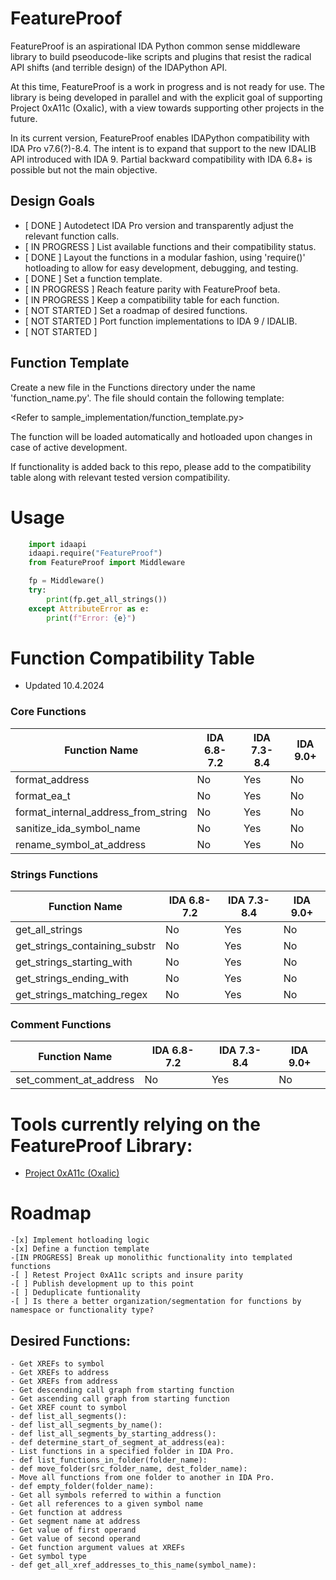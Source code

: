 # FeatureProof

FeatureProof is an aspirational IDA Python common sense middleware library to build pseoducode-like scripts and plugins that resist the radical API shifts (and terrible design) of the IDAPython API.

At this time, FeatureProof is a work in progress and is not ready for use. The library is being developed in parallel and with the explicit goal of supporting Project 0xA11c (Oxalic), with a view towards supporting other projects in the future.

In its current version, FeatureProof enables IDAPython compatibility with IDA Pro v7.6(?)-8.4. The intent is to expand that support to the new IDALIB API introduced with IDA 9. Partial backward compatibility with IDA 6.8+ is possible but not the main objective.

## Design Goals
- [ DONE ] Autodetect IDA Pro version and transparently adjust the relevant function calls.
- [ IN PROGRESS ] List available functions and their compatibility status.
- [ DONE ] Layout the functions in a modular fashion, using 'require()' hotloading to allow for easy development, debugging, and testing.
- [ DONE ] Set a function template.
- [ IN PROGRESS ] Reach feature parity with FeatureProof beta.
- [ IN PROGRESS ] Keep a compatibility table for each function.
- [ NOT STARTED ] Set a roadmap of desired functions.
- [ NOT STARTED ] Port function implementations to IDA 9 / IDALIB.
- [ NOT STARTED ]

## Function Template
Create a new file in the Functions directory under the name 'function_name.py'. The file should contain the following template:

<Refer to sample_implementation/function_template.py>

The function will be loaded automatically and hotloaded upon changes in case of active development.

If functionality is added back to this repo, please add to the compatibility table along with relevant tested version compatibility.

# Usage
```python
    import idaapi
    idaapi.require("FeatureProof")
    from FeatureProof import Middleware

    fp = Middleware()
    try:
        print(fp.get_all_strings())
    except AttributeError as e:
        print(f"Error: {e}")
```

# Function Compatibility Table
- Updated 10.4.2024

### Core Functions
| Function Name | IDA 6.8-7.2 | IDA 7.3-8.4 | IDA 9.0+ |
|---------------|-------------|-------------|----------|
| format_address | No | Yes | No |
| format_ea_t | No | Yes | No |
| format_internal_address_from_string | No | Yes | No |
| sanitize_ida_symbol_name | No | Yes | No |
| rename_symbol_at_address | No | Yes | No |
### Strings Functions
| Function Name | IDA 6.8-7.2 | IDA 7.3-8.4 | IDA 9.0+ |
|---------------|-------------|-------------|----------|
| get_all_strings| No | Yes | No |
| get_strings_containing_substr | No | Yes | No |
| get_strings_starting_with | No | Yes | No |
| get_strings_ending_with | No | Yes | No |
| get_strings_matching_regex | No | Yes | No |
### Comment Functions
| Function Name | IDA 6.8-7.2 | IDA 7.3-8.4 | IDA 9.0+ |
|---------------|-------------|-------------|----------|
| set_comment_at_address | No | Yes | No |




# Tools currently relying on the FeatureProof Library:
- [Project 0xA11c (Oxalic)](https://github.com/juanandresgs/Proj-0xA11c)

# Roadmap
    -[x] Implement hotloading logic
    -[x] Define a function template
    -[IN PROGRESS] Break up monolithic functionality into templated functions
    -[ ] Retest Project 0xA11c scripts and insure parity
    -[ ] Publish development up to this point
    -[ ] Deduplicate funtionality
    -[ ] Is there a better organization/segmentation for functions by namespace or functionality type?

## Desired Functions:
    - Get XREFs to symbol
    - Get XREFs to address
    - Get XREFs from address
    - Get descending call graph from starting function
    - Get ascending call graph from starting function
    - Get XREF count to symbol
    - def list_all_segments():
    - def list_all_segments_by_name():
    - def list_all_segments_by_starting_address():
    - def determine_start_of_segment_at_address(ea):
    - List functions in a specified folder in IDA Pro.
    - def list_functions_in_folder(folder_name):
    - def move_folder(src_folder_name, dest_folder_name):
    - Move all functions from one folder to another in IDA Pro.
    - def empty_folder(folder_name):
    - Get all symbols referred to within a function
    - Get all references to a given symbol name
    - Get function at address
    - Get segment name at address
    - Get value of first operand
    - Get value of second operand
    - Get function argument values at XREFs
    - Get symbol type
    - def get_all_xref_addresses_to_this_name(symbol_name):
